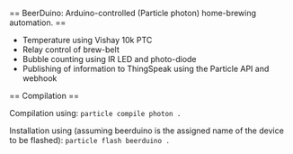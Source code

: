 == BeerDuino: Arduino-controlled (Particle photon) home-brewing automation. ==

* Temperature using Vishay 10k PTC
* Relay control of brew-belt
* Bubble counting using IR LED and photo-diode
* Publishing of information to ThingSpeak using the Particle API and webhook

== Compilation ==

Compilation using:
`particle compile photon .`

Installation using (assuming beerduino is the assigned name of the device to be flashed):
`particle flash beerduino .`
